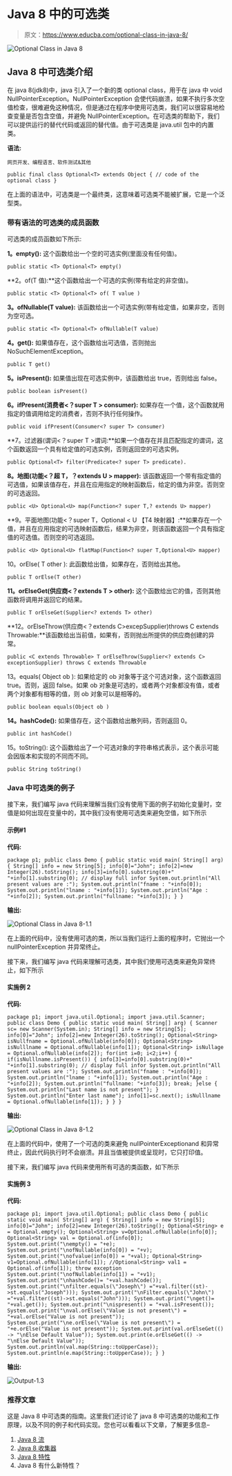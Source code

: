 # Java 8 中的可选类

> 原文：<https://www.educba.com/optional-class-in-java-8/>

![Optional Class in Java 8](img/0793d251a21fb529e8d7e5cae352c154.png "Optional Class in Java 8")



## Java 8 中可选类介绍

在 java 8(jdk8)中，java 引入了一个新的类 optional class，用于在 java 中 void NullPointerException。NullPointerException 会使代码崩溃，如果不执行多次空值检查，很难避免这种情况，但是通过在程序中使用可选类，我们可以很容易地检查变量是否包含空值，并避免 NullPointerException。在可选类的帮助下，我们可以提供运行的替代代码或返回的替代值。由于可选类是 java.util 包中的内置类。

**语法:**

<small>网页开发、编程语言、软件测试&其他</small>

`public final class Optional<T> extends Object
{
// code of the optional class
}`

在上面的语法中，可选类是一个最终类，这意味着可选类不能被扩展，它是一个泛型类。

### 带有语法的可选类的成员函数

可选类的成员函数如下所示:

**1。empty():** 这个函数给出一个空的可选实例(里面没有任何值)。

`public static <T> Optional<T> empty()`

**2。of(T 值):**这个函数给出一个可选的实例(带有给定的非空值)。

`public static <T> Optional<T> of( T value )`

**3。ofNullable(T value):** 该函数给出一个可选实例(带有给定值，如果非空，否则为空可选。

`public static <T> Optional<T> ofNullable(T value)`

**4。get():** 如果值存在，这个函数给出可选值，否则抛出 NoSuchElementException。

`public T get()`

**5。isPresent():** 如果值出现在可选实例中，该函数给出 true，否则给出 false。

`public boolean isPresent()`

**6。ifPresent(消费者<？super T > consumer):** 如果存在一个值，这个函数就用指定的值调用给定的消费者，否则不执行任何操作。

`public void ifPresent(Consumer<? super T> consumer)`

**7。过滤器(谓词<？super T >谓词:**如果一个值存在并且匹配指定的谓词，这个函数返回一个具有给定值的可选实例，否则返回空的可选实例。

`public Optional<T> filter(Predicate<? super T> predicate).`

**8。地图(功能<？超 T，？extends U > mapper):** 该函数返回一个带有指定值的可选值，如果该值存在，并且在应用指定的映射函数后，给定的值为非空。否则空的可选返回。

`public <U> Optional<U> map(Function<? super T,? extends U> mapper)`

**9。平面地图(功能<？super T，Optional < U 【T4 映射器】:**如果存在一个值，并且在应用指定的可选映射函数后，结果为非空，则该函数返回一个具有指定值的可选值。否则空的可选返回。

`public <U> Optional<U> flatMap(Function<? super T,Optional<U> mapper)`

10。orElse( T other ): 此函数给出值，如果存在，否则给出其他。

`public T orElse(T other)`

**11。orElseGet(供应商<？extends T > other):** 这个函数给出它的值，否则其他函数将调用并返回它的结果。

`public T orElseGet(Supplier<? extends T> other)`

**12。orElseThrow(供应商<？extends C>excepSupplier)throws C extends Throwable:**该函数给出当前值，如果有，否则抛出所提供的供应商创建的异常。

`public <C extends Throwable> T orElseThrow(Supplier<? extends C> exceptionSupplier) throws C extends Throwable`

13。equals( Object ob ): 如果给定的 ob 对象等于这个可选对象，这个函数返回 true。否则，返回 false。如果 ob 对象是可选的，或者两个对象都没有值，或者两个对象都有相等的值，则 ob 对象可以是相等的。

`public boolean equals(Object ob )`

**14。hashCode():** 如果值存在，这个函数给出散列码，否则返回 0。

`public int hashCode()`

15。toString(): 这个函数给出了一个可选对象的字符串格式表示，这个表示可能会因版本和实现的不同而不同。

`public String toString()`

### Java 中可选类的例子

接下来，我们编写 java 代码来理解当我们没有使用下面的例子初始化变量时，空值是如何出现在变量中的，其中我们没有使用可选类来避免空值，如下所示

#### 示例#1

**代码:**

`package p1;
public class Demo
{
public static void main( String[] arg)
{
String[] info = new String[5];
info[0]="John";
info[2]=new Integer(26).toString();
info[3]=info[0].substring(0)+" "+info[1].substring(0);
// display full infor
System.out.println("All present values are :");
System.out.println("fname : "+info[0]);
System.out.println("lname : "+info[1]);
System.out.println("Age : "+info[2]);
System.out.println("fullname: "+info[3]);
}
}`

**输出:**

![Optional Class in Java 8-1.1](img/22c21230c560a146a6b99e642958bd62.png "Optional Class in Java 8-1.1")



在上面的代码中，没有使用可选的类，所以当我们运行上面的程序时，它抛出一个 nullPointerException 并异常终止。

接下来，我们编写 java 代码来理解可选类，其中我们使用可选类来避免异常终止，如下所示

#### 实施例 2

**代码:**

`package p1;
import java.util.Optional;
import java.util.Scanner;
public class Demo
{
public static void main( String[] arg)
{
Scanner sc= new Scanner(System.in);
String[] info = new String[5];
info[0]="John";
info[2]=new Integer(26).toString();
Optional<String> isNullfname = Optional.ofNullable(info[0]);
Optional<String> isNulllname = Optional.ofNullable(info[1]);
Optional<String> isNullage = Optional.ofNullable(info[2]);
for(int i=0; i<2;i++)
{
if(isNulllname.isPresent())
{
info[3]=info[0].substring(0)+" "+info[1].substring(0);
// display full infor
System.out.println("All present values are :");
System.out.println("fname : "+info[0]);
System.out.println("lname : "+info[1]);
System.out.println("Age : "+info[2]);
System.out.println("fullname: "+info[3]);
break;
}else
{
System.out.println("Last name is not present");
}
System.out.println("Enter last name");
info[1]=sc.next();
isNulllname = Optional.ofNullable(info[1]);
}
}
}`

**输出:**

![Optional Class in Java 8-1.2](img/a4018b111be7104b0ab4aae98989a131.png "Optional Class in Java 8-1.2")



在上面的代码中，使用了一个可选的类来避免 nullPointerExceptionand 和异常终止，因此代码执行时不会崩溃。并且当值被提供或呈现时，它只打印值。

接下来，我们编写 java 代码来使用所有可选的类函数，如下所示

#### 实施例 3

**代码:**

`package p1;
import java.util.Optional;
public class Demo
{
public static void main( String[] arg)
{
String[] info = new String[5];
info[0]="John";
info[2]=new Integer(26).toString();
Optional<String> e = Optional.empty();
Optional<String> v=Optional.ofNullable(info[0]);
Optional<String> val = Optional.of(info[0]);
System.out.print("\nempty() = "+e);
System.out.print("\nofNullable(info[0]) = "+v);
System.out.print("\nofvalue(info[0]) = "+val);
Optional<String> v1=Optional.ofNullable(info[1]);
//Optional<String> val1 = Optional.of(info[1]); throw exception
System.out.print("\nofNullable(info[1]) = "+v1);
System.out.print("\nhashCode()= "+val.hashCode());
System.out.print("\nfilter.equals(\"Joseph\") ="+val.filter((st)->st.equals("Joseph")));
System.out.print("\nFilter.equals(\"John\") ="+val.filter((st)->st.equals("John")));
System.out.print("\nget()= "+val.get());
System.out.print("\nispresent() = "+val.isPresent());
System.out.print("\nval.orElse(\"Value is not present\") = "+val.orElse("Value is not present"));
System.out.print("\ne.orElse(\"Value is not present\") = "+e.orElse("Value is not present"));
System.out.print(val.orElseGet(() -> "\nElse Default Value"));
System.out.print(e.orElseGet(() -> "\nElse Default Value"));
System.out.println(val.map(String::toUpperCase));
System.out.println(e.map(String::toUpperCase));
}
}`

**输出:**

![Output-1.3](img/22cbb5168e4fc24dacce686ca01adc7b.png "Optional Class in Java 8-1.2")



### 推荐文章

这是 Java 8 中可选类的指南。这里我们还讨论了 java 8 中可选类的功能和工作原理，以及不同的例子和代码实现。您也可以看看以下文章，了解更多信息–

1.  [Java 8 流](https://www.educba.com/java-8-stream/)
2.  [Java 8 收集器](https://www.educba.com/java-8-collectors/)
3.  [Java 8 特性](https://www.educba.com/java-8-features/)
4.  Java 8 有什么新特性？





